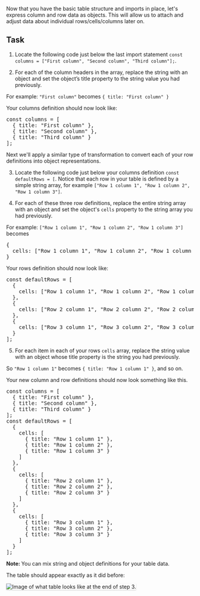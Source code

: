 Now that you have the basic table structure and imports in place, let's express column and row data as objects. This will allow us to attach and adjust data about individual rows/cells/columns later on.

## Task

1) Locate the following code just below the last import statement `const columns = ["First column", "Second column", "Third column"];`.

2) For each of the column headers in the array, replace the string with an object and set the object’s title property to the string value you had previously.

For example: `"First column"` becomes `{ title: "First column" }`

Your columns definition should now look like:

<pre class="file">
const columns = [
  { title: "First column" },
  { title: "Second column" },
  { title: "Third column" }
];
</pre>

Next we'll apply a similar type of transformation to convert each of your row definitions into object representations.

3) Locate the following code just below your columns definition `const defaultRows = [`. Notice that each row in your table is defined by a simple string array, for example `["Row 1 column 1", "Row 1 column 2", "Row 1 column 3"]`.

4) For each of these three row definitions, replace the entire string array with an object and set the object's `cells` property to the string array you had previously.

For example: `["Row 1 column 1", "Row 1 column 2", "Row 1 column 3"]` becomes

<pre class="file">
{
  cells: ["Row 1 column 1", "Row 1 column 2", "Row 1 column 3"]
}
</pre>

Your rows definition should now look like:
<pre class="file">
const defaultRows = [
  {
    cells: ["Row 1 column 1", "Row 1 column 2", "Row 1 column 3"]
  },
  {
    cells: ["Row 2 column 1", "Row 2 column 2", "Row 2 column 3"]
  },
  {
    cells: ["Row 3 column 1", "Row 3 column 2", "Row 3 column 3"]
  }
];
</pre>

5) For each item in each of your rows `cells` array, replace the string value with an object whose title property is the string you had previously.

So `"Row 1 column 1"` becomes `{ title: "Row 1 column 1" }`, and so on.

Your new column and row definitions should now look something like this.

<pre class="file" data-target="clipboard">
const columns = [
  { title: "First column" },
  { title: "Second column" },
  { title: "Third column" }
];
const defaultRows = [
  {
    cells: [
      { title: "Row 1 column 1" },
      { title: "Row 1 column 2" },
      { title: "Row 1 column 3" }
    ]
  },
  {
    cells: [
      { title: "Row 2 column 1" },
      { title: "Row 2 column 2" },
      { title: "Row 2 column 3" }
    ]
  },
  {
    cells: [
      { title: "Row 3 column 1" },
      { title: "Row 3 column 2" },
      { title: "Row 3 column 3" }
    ]
  }
];
</pre>

<strong>Note: </strong> You can mix string and object definitions for your table data.

The table should appear exactly as it did before:

<img src="intro-table/assets/step-3-complete.png" alt="Image of what table looks like at the end of step 3." style="box-shadow: rgba(3, 3, 3, 0.2) 0px 1.25px 2.5px 0px;" />
